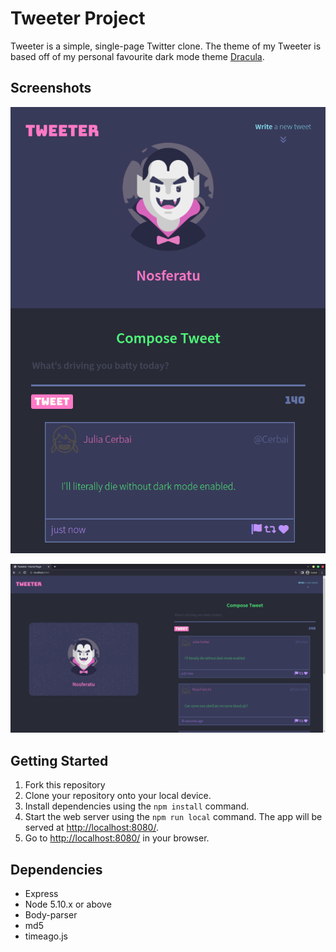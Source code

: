 # Tweeter Project

Tweeter is a simple, single-page Twitter clone. The theme of my Tweeter is based off of my personal favourite dark mode theme [Dracula](https://draculatheme.com/).

## Screenshots

![mobile](docs/mobile.png)

![desktop](docs/desktop2.png)

## Getting Started

1. Fork this repository
2. Clone your repository onto your local device.
3. Install dependencies using the `npm install` command.
3. Start the web server using the `npm run local` command. The app will be served at <http://localhost:8080/>.
4. Go to <http://localhost:8080/>[](<http://localhost:8080/>) in your browser.

## Dependencies

- Express
- Node 5.10.x or above
- Body-parser
- md5
- timeago.js
